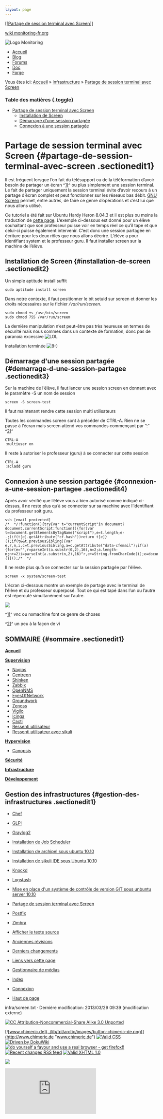 ```yaml
---
layout: page
---
```


[[[Partage de session terminal avec Screen](screen@do=backlink.html)]]

[wiki monitoring-fr.org](../start.html "[ALT+H]")

![Logo Monitoring](../lib/tpl/arctic/images/logo_monitoring.png)

-   [Accueil](../index.html "Cliquez pour revenir |  l'accueil")
-   [Blog](http://www.monitoring-fr.org "Blog & News")
-   [Forums](http://forums.monitoring-fr.org "Forums")
-   [Doc](http://doc.monitoring-fr.org "Doc")
-   [Forge](https://github.com/monitoring-fr "Forge")

Vous êtes ici: [Accueil](../start.html "start") »
[Infrastructure](start.html "infra:start") » [Partage de session
terminal avec Screen](screen.html "infra:screen")

### Table des matières {.toggle}

-   [Partage de session terminal avec
    Screen](screen.html#partage-de-session-terminal-avec-screen)
    -   [Installation de Screen](screen.html#installation-de-screen)
    -   [Démarrage d'une session
        partagée](screen.html#demarrage-d-une-session-partagee)
    -   [Connexion à une session
        partagée](screen.html#connexion-a-une-session-partagee)

Partage de session terminal avec Screen {#partage-de-session-terminal-avec-screen .sectionedit1}
=======================================

Il est fréquent lorsque l’on fait du télésupport ou de la téléformation
d’avoir besoin de partager un écran ^[1)](screen.html#fn__1)^ ou plus
simplement une session terminal. Le fait de partager uniquement la
session terminal évite d’avoir recours à un partage d’écran complet et
peut fonctionner sur les réseaux bas débit. [GNU
Screen](http://www.gnu.org/software/screen/ "http://www.gnu.org/software/screen/")
permet, entre autres, de faire ce genre d’opérations et c’est lui que
nous allons utilisé.

Ce tutoriel a été fait sur Ubuntu Hardy Heron 8.04.3 et il est plus ou
moins la traduction de [cette
page](http://ubuntuforums.org/showthread.php?t=299286 "http://ubuntuforums.org/showthread.php?t=299286").
L’exemple ci-dessous est donné pour un élève souhaitant que son
professeur puisse voir en temps réel ce qu’il tape et que celui-ci
puisse également intervenir. C’est donc une session partagée en écriture
pour les deux rôles que nous allons décrire. L’élève a pour identifiant
system et le professeur guru. Il faut installer screen sur la machine de
l’élève.

Installation de Screen {#installation-de-screen .sectionedit2}
----------------------

Un simple aptitude install suffit

~~~~ {.code .bash}
sudo aptitude install screen
~~~~

Dans notre contexte, il faut positionner le bit setuid sur screen et
donner les droits nécessaires sur le fichier */var/run/screen*.

~~~~ {.code .bash}
sudo chmod +s /usr/bin/screen
sudo chmod 755 /var/run/screen
~~~~

La dernière manipulation n’est peut-être pas très heureuse en termes de
sécurité mais nous sommes dans un contexte de formation, donc pas de
paranoïa excessive ![LOL](../lib/images/smileys/icon_lol.gif)

Installation terminée ![8-)](../lib/images/smileys/icon_cool.gif)

Démarrage d'une session partagée {#demarrage-d-une-session-partagee .sectionedit3}
--------------------------------

Sur la machine de l’élève, il faut lancer une session screen en donnant
avec le paramètre -S un nom de session

~~~~ {.code .bash}
screen -S screen-test
~~~~

Il faut maintenant rendre cette session multi utilisateurs

Toutes les commandes screen sont à précéder de CTRL-A. Rien ne se passe
à l’écran mais screen attend vos commandes commençant par ”:”
^[2)](screen.html#fn__2)^

~~~~ {.code}
CTRL-A
:multiuser on
~~~~

Il reste à autoriser le professeur (guru) à se connecter sur cette
session

~~~~ {.code}
CTRL-A
:acladd guru
~~~~

Connexion à une session partagée {#connexion-a-une-session-partagee .sectionedit4}
--------------------------------

Après avoir vérifié que l’élève vous a bien autorisé comme indiqué
ci-dessus, il ne reste plus qu’à se connecter sur sa machine avec
l’identifiant du professeur soit guru.

~~~~ {.code}
ssh [email protected]
/*  */!function(){try{var t="currentScript"in document?document.currentScript:function(){for(var t=document.getElementsByTagName("script"),e=t.length;e--;)if(t[e].getAttribute("cf-hash"))return t[e]}();if(t&&t.previousSibling){var e,r,n,i,c=t.previousSibling,a=c.getAttribute("data-cfemail");if(a){for(e="",r=parseInt(a.substr(0,2),16),n=2;a.length-n;n+=2)i=parseInt(a.substr(n,2),16)^r,e+=String.fromCharCode(i);e=document.createTextNode(e),c.parentNode.replaceChild(e,c)}}}catch(u){}}();/*  */
~~~~

Il ne reste plus qu’à se connecter sur la session partagée par l’élève.

~~~~ {.code}
screen -x system/screen-test
~~~~

L’écran ci-dessous montre un exemple de partage avec le terminal de
l’élève et du professeur superposé. Tout ce qui est tapé dans l’un ou
l’autre est répercuté simultanément sur l’autre.

[![](../assets/media/infra/terminal-sharing.png)](../_detail/infra/terminal-sharing.png@id=infra%253Ascreen.html "infra:terminal-sharing.png")

^[1)](screen.html#fnt__1)^ vnc ou nxmachine font ce genre de choses

^[2)](screen.html#fnt__2)^ un peu à la façon de vi

SOMMAIRE {#sommaire .sectionedit1}
--------

**[Accueil](../start.html "start")**

**[Supervision](../supervision/start.html "supervision:start")**

-   [Nagios](../nagios/start.html "nagios:start")
-   [Centreon](../centreon/start.html "centreon:start")
-   [Shinken](../shinken/start.html "shinken:start")
-   [Zabbix](../zabbix/start.html "zabbix:start")
-   [OpenNMS](../opennms/start.html "opennms:start")
-   [EyesOfNetwork](../eyesofnetwork/start.html "eyesofnetwork:start")
-   [Groundwork](../groundwork/start.html "groundwork:start")
-   [Zenoss](../zenoss/start.html "zenoss:start")
-   [Vigilo](../vigilo/start.html "vigilo:start")
-   [Icinga](../icinga/start.html "icinga:start")
-   [Cacti](../cacti/start.html "cacti:start")
-   [Ressenti
    utilisateur](../supervision/eue/start.html "supervision:eue:start")
-   [Ressenti utilisateur avec
    sikuli](../sikuli/eue/start.html "sikuli:eue:start")

**[Hypervision](../hypervision/start.html "hypervision:start")**

-   [Canopsis](../canopsis/start.html "canopsis:start")

**[Sécurité](../securite/start.html "securite:start")**

**[Infrastructure](start.html "infra:start")**

**[Développement](../dev/start.html "dev:start")**

Gestion des infrastructures {#gestion-des-infrastructures .sectionedit1}
---------------------------

-   [Chef](chef.html "infra:chef")
-   [GLPI](glpi/start.html "infra:glpi:start")
-   [Graylog2](graylog2.html "infra:graylog2")
-   [Installation de Job
    Scheduler](jobscheduler.html "infra:jobscheduler")
-   [Installation de archipel sous ubuntu
    10.10](archipel.html "infra:archipel")
-   [Installation de sikuli IDE sous Ubuntu
    10.10](sikuli.html "infra:sikuli")
-   [Knockd](knockd.html "infra:knockd")
-   [Logstash](logstash.html "infra:logstash")
-   [Mise en place d'un système de contrôle de version GIT sous unbuntu
    server 10.10](git.html "infra:git")
-   [Partage de session terminal avec
    Screen](screen.html "infra:screen")
-   [Postfix](postfix.html "infra:postfix")
-   [Zimbra](zimbra.html "infra:zimbra")

-   [Afficher le texte
    source](screen@do=edit&rev=0.html "Afficher le texte source [V]")
-   [Anciennes
    révisions](screen@do=revisions.html "Anciennes révisions [O]")
-   [Derniers
    changements](screen@do=recent.html "Derniers changements [R]")
-   [Liens vers cette
    page](screen@do=backlink.html "Liens vers cette page")
-   [Gestionnaire de
    médias](screen@do=media.html "Gestionnaire de médias")
-   [Index](screen@do=index.html "Index [X]")
-   [Connexion](screen@do=login&sectok=6bca6bdf16f8880de3d6d3649db89a26.html "Connexion")
-   [Haut de page](screen.html#dokuwiki__top "Haut de page [T]")

infra/screen.txt · Dernière modification: 2013/03/29 09:39 (modification
externe)

[![CC Attribution-Noncommercial-Share Alike 3.0
Unported](../lib/images/license/button/cc-by-nc-sa.png)](http://creativecommons.org/licenses/by-nc-sa/3.0/)

[![www.chimeric.de](../lib/tpl/arctic/images/button-chimeric-de.png)](http://www.chimeric.de "www.chimeric.de")
[![Valid
CSS](../lib/tpl/arctic/images/button-css.png)](http://jigsaw.w3.org/css-validator/check/referer "Valid CSS")
[![Driven by
DokuWiki](../lib/tpl/arctic/images/button-dw.png)](http://wiki.splitbrain.org/wiki:dokuwiki "Driven by DokuWiki")
[![do yourself a favour and use a real browser - get
firefox!!](../lib/tpl/arctic/images/button-firefox.png)](http://www.firefox-browser.de "do yourself a favour and use a real browser - get firefox")
[![Recent changes RSS
feed](../lib/tpl/arctic/images/button-rss.png)](../feed.php "Recent changes RSS feed")
[![Valid XHTML
1.0](../lib/tpl/arctic/images/button-xhtml.png)](http://validator.w3.org/check/referer "Valid XHTML 1.0")

![](../lib/exe/indexer.php@id=infra%253Ascreen&1424859534)

![](http://analytics.monitoring-fr.org/piwik.php?idsite=2)
